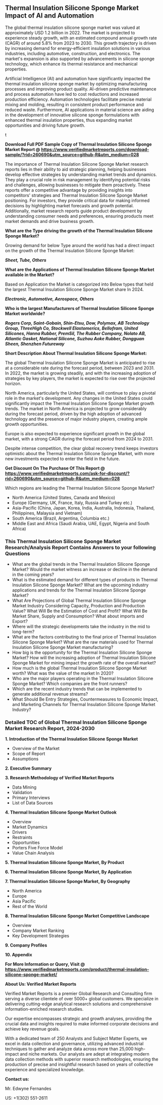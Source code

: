<h2>Thermal Insulation Silicone Sponge Market Impact of AI and Automation</h2><p>The global thermal insulation silicone sponge market was valued at approximately USD 1.2 billion in 2022. The market is projected to experience steady growth, with an estimated compound annual growth rate (CAGR) of around 5.8% from 2023 to 2030. This growth trajectory is driven by increasing demand for energy-efficient insulation solutions in various industries, including automotive, construction, and electronics. The market's expansion is also supported by advancements in silicone sponge technology, which enhance its thermal resistance and mechanical properties.</p><p>Artificial Intelligence (AI) and automation have significantly impacted the thermal insulation silicone sponge market by optimizing manufacturing processes and improving product quality. AI-driven predictive maintenance and process automation have led to cost reductions and increased production efficiency. Automation technologies facilitate precise material mixing and molding, resulting in consistent product performance and reduced waste. Furthermore, AI applications in material science are aiding in the development of innovative silicone sponge formulations with enhanced thermal insulation properties, thus expanding market opportunities and driving future growth.</p>t</p><p id="" class=""><strong>Download Full PDF Sample Copy of Thermal Insulation Silicone Sponge Market Report @ <a href="https://www.verifiedmarketreports.com/download-sample/?rid=260690&utm_source=github-R&utm_medium=028" target="_blank">https://www.verifiedmarketreports.com/download-sample/?rid=260690&utm_source=github-R&utm_medium=028</a></strong></p><p>The importance of&nbsp;Thermal Insulation Silicone Sponge Market research reports lies in their ability to aid strategic planning, helping businesses develop effective strategies by understanding market trends and dynamics. They play a crucial role in risk management by identifying potential risks and challenges, allowing businesses to mitigate them proactively. These reports offer a competitive advantage by providing insights into competitors' strategies and Thermal Insulation Silicone Sponge Market positioning. For investors, they provide critical data for making informed decisions by highlighting market forecasts and growth potential. Additionally, market research reports guide product development by understanding consumer needs and preferences, ensuring products meet market demands and drive business growth.</p><p><strong>What are the&nbsp;Type driving the growth of the Thermal Insulation Silicone Sponge Market?</strong></p><p id="" class="">Growing demand for below Type around the world has had a direct impact on the growth of the Thermal Insulation Silicone Sponge Market:</p><em><strong>Sheet, Tube, Others</strong></em></p><strong>What are the&nbsp;Applications&nbsp;of Thermal Insulation Silicone Sponge Market available in the Market?</strong></p><p id="" class="">Based on Application the Market is categorized into Below types that held the largest Thermal Insulation Silicone Sponge Market share In 2024.</p><em><strong>Electronic, Automotive, Aerospace, Others</strong></em></p><strong>Who is the largest Manufacturers of Thermal Insulation Silicone Sponge Market worldwide?</strong></p><p><em><strong>Rogers Corp, Saint-Gobain, Shin-Etsu, Dow, Polymax, AB Technology Group, ThreeHigh Co, Stockwell Elastomerics, Bellofram, United Silicones, Hanna Rubber, PremSil, The Rubber Company, Nolato AB, Atlantic Gasket, National Silicone, Suzhou Aoke Rubber, Dongguan Sheen, Shenzhen Futureway</strong></em></p><p id="" class=""><strong>Short Description About Thermal Insulation Silicone Sponge Market:</strong></p><p>The global Thermal Insulation Silicone Sponge Market is anticipated to rise at a considerable rate during the forecast period, between 2023 and 2031. In 2022, the market is growing steadily, and with the increasing adoption of strategies by key players, the market is expected to rise over the projected horizon.</p><p>North America, particularly the United States, will continue to play a pivotal role in the market's development. Any changes in the United States could significantly impact the Thermal Insulation Silicone Sponge Market growth trends. The market in North America is projected to grow considerably during the forecast period, driven by the high adoption of advanced technology and the presence of major industry players, creating ample growth opportunities.</p><p>Europe is also expected to experience significant growth in the global market, with a strong CAGR during the forecast period from 2024 to 2031.</p><p>Despite intense competition, the clear global recovery trend keeps investors optimistic about the Thermal Insulation Silicone Sponge Market, with more new investments expected to enter the field in the future.</p><p id="" class=""><strong>Get Discount On The Purchase Of This Report @ <a href="https://www.verifiedmarketreports.com/ask-for-discount/?rid=260690&utm_source=github-R&utm_medium=028" target="_blank">https://www.verifiedmarketreports.com/ask-for-discount/?rid=260690&utm_source=github-R&utm_medium=028</a></strong></p>Which regions are leading the Thermal Insulation Silicone Sponge Market?</p><ul><li>North America (United States, Canada and Mexico)</li><li>Europe (Germany, UK, France, Italy, Russia and Turkey etc.)</li><li>Asia-Pacific (China, Japan, Korea, India, Australia, Indonesia, Thailand, Philippines, Malaysia and Vietnam)</li><li>South America (Brazil, Argentina, Columbia etc.)</li><li>Middle East and Africa (Saudi Arabia, UAE, Egypt, Nigeria and South Africa)</li></ul><h3 id="" class="">This Thermal Insulation Silicone Sponge Market Research/Analysis Report Contains Answers to your following Questions</h3><ul><li>What are the global trends in the Thermal Insulation Silicone Sponge Market? Would the market witness an increase or decline in the demand in the coming years?</li><li>What is the estimated demand for different types of products in Thermal Insulation Silicone Sponge Market? What are the upcoming industry applications and trends for the Thermal Insulation Silicone Sponge Market?</li><li>What Are Projections of Global Thermal Insulation Silicone Sponge Market Industry Considering Capacity, Production and Production Value? What Will Be the Estimation of Cost and Profit? What Will Be Market Share, Supply and Consumption? What about imports and Export?</li><li>Where will the strategic developments take the industry in the mid to long-term?</li><li>What are the factors contributing to the final price of Thermal Insulation Silicone Sponge Market? What are the raw materials used for Thermal Insulation Silicone Sponge Market manufacturing?</li><li>How big is the opportunity for the Thermal Insulation Silicone Sponge Market? How will the increasing adoption of Thermal Insulation Silicone Sponge Market for mining impact the growth rate of the overall market?</li><li>How much is the global Thermal Insulation Silicone Sponge Market worth? What was the value of the market In 2020?</li><li>Who are the major players operating in the Thermal Insulation Silicone Sponge Market? Which companies are the front runners?</li><li>Which are the recent industry trends that can be implemented to generate additional revenue streams?</li><li>What Should Be Entry Strategies, Countermeasures to Economic Impact, and Marketing Channels for Thermal Insulation Silicone Sponge Market Industry?</li></ul><h3 id="" class="">Detailed TOC of Global Thermal Insulation Silicone Sponge Market Research Report, 2024-2030</h3><p id="" class=""><strong>1. Introduction of the Thermal Insulation Silicone Sponge Market</strong></p><ul><li>Overview of the Market</li><li>Scope of Report</li><li>Assumptions</li></ul><p id="" class=""><strong>2. Executive Summary</strong></p><p id="" class=""><strong>3. Research Methodology of Verified Market Reports</strong></p><ul><li>Data Mining</li><li>Validation</li><li>Primary Interviews</li><li>List of Data Sources</li></ul><p id="" class=""><strong>4. Thermal Insulation Silicone Sponge Market Outlook</strong></p><ul><li>Overview</li><li>Market Dynamics</li><li>Drivers</li><li>Restraints</li><li>Opportunities</li><li>Porters Five Force Model</li><li>Value Chain Analysis</li></ul><p id="" class=""><strong>5. Thermal Insulation Silicone Sponge Market, By Product</strong></p><p id="" class=""><strong>6. Thermal Insulation Silicone Sponge Market, By Application</strong></p><p id="" class=""><strong>7. Thermal Insulation Silicone Sponge Market, By Geography</strong></p><ul><li>North America</li><li>Europe</li><li>Asia Pacific</li><li>Rest of the World</li></ul><p id="" class=""><strong>8. Thermal Insulation Silicone Sponge Market Competitive Landscape</strong></p><ul><li>Overview</li><li>Company Market Ranking</li><li>Key Development Strategies</li></ul><p id="" class=""><strong>9. Company Profiles</strong></p><p id="" class=""><strong>10. Appendix</strong></p><p id="" class=""><strong>For More Information or Query, Visit @ <a href="https://www.verifiedmarketreports.com/product/thermal-insulation-silicone-sponge-market/" target="_blank">https://www.verifiedmarketreports.com/product/thermal-insulation-silicone-sponge-market/</a></strong></p><p id="" class=""><strong>About Us: Verified Market Reports</strong></p><p id="" class="">Verified Market Reports is a premier Global Research and Consulting firm serving a diverse clientele of over 5000+ global customers. We specialize in delivering cutting-edge analytical research solutions and comprehensive information-enriched research studies.</p><p id="" class="">Our expertise encompasses strategic and growth analyses, providing the crucial data and insights required to make informed corporate decisions and achieve key revenue goals.</p><p id="" class="">With a dedicated team of 250 Analysts and Subject Matter Experts, we excel in data collection and governance, utilizing advanced industrial techniques to gather and analyze data across more than 25,000 high-impact and niche markets. Our analysts are adept at integrating modern data collection methods with superior research methodologies, ensuring the production of precise and insightful research based on years of collective experience and specialized knowledge.</p><p id="" class=""><strong>Contact us:</strong></p><p id="" class="">Mr. Edwyne Fernandes</p><p id="" class="">US: +1(302) 551-2611</p>